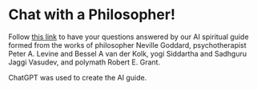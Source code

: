 # Chat with a Philosopher!

Follow [this link](https://personal-coach.streamlit.app/) to have your questions answered by our AI spiritual guide formed from the works of philosopher Neville Goddard, psychotherapist Peter A. Levine and Bessel A van der Kolk, yogi Siddartha and Sadhguru Jaggi Vasudev, and polymath Robert E. Grant.

ChatGPT was used to create the AI guide.
 


